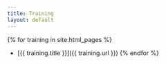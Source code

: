 ```yaml
---
title: Training
layout: default
---
```


{% for training in site.html_pages %}
- [{{ training.title }}]({{ training.url }})
{% endfor %}
